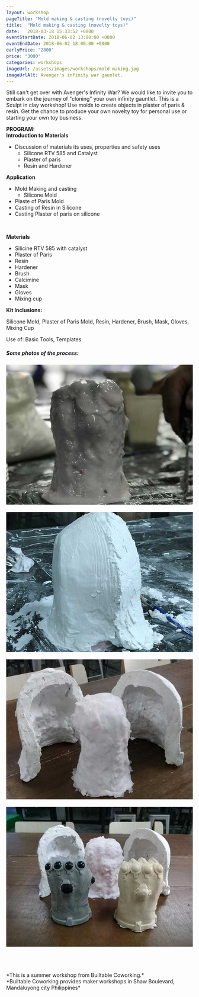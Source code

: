 ```yaml
---
layout: workshop
pageTitle: "Mold making & casting (novelty toys)"
title:  "Mold making & casting (novelty toys)"
date:   2018-03-18 15:33:52 +0800
eventStartDate: 2018-06-02 13:00:00 +0800
eventEndDate: 2018-06-02 18:00:00 +0800
earlyPrice: "2800"
price: "3000"
categories: workshops
imageUrl: /assets/images/workshops/mold-making.jpg
imageUrlAlt: Avenger's infinity war gaunlet.
---
```



Still can't get over with Avenger's Infinity War? We would like to invite you to embark on the journey of "cloning" your own infinity gauntlet. This is a Sculpt in clay workshop! Use molds to create objects in plaster of paris & resin. Get the chance to produce your own novelty toy for personal use or starting your own toy business.


<strong>PROGRAM: </strong>
<br>
<strong>Introduction to Materials</strong>
<br>
- Discussion of materials its uses, properties and safety uses
    - Silicone RTV 585 and Catalyst
    - Plaster of paris
    - Resin and Hardener

<strong>Application</strong>
<br>
- Mold Making and casting
    - Silicone Mold
- Plaste of Paris Mold
- Casting of Resin in Silicone
- Casting Plaster of paris on silicone
<br>

<strong>Materials</strong> 
- Silicine RTV 585 with catalyst 
- Plaster of Paris 
- Resin 
- Hardener 
- Brush 
- Calcimine 
- Mask 
- Gloves 
- Mixing cup


<strong>Kit Inclusions:</strong>

Silicone Mold, Plaster of Paris Mold, 
Resin, Hardener, Brush, Mask, Gloves, Mixing Cup

Use of:
Basic Tools, Templates

##### Some photos of the process:

![alt text](../../assets/images/workshops/mold-making/silicon-mold.jpg "silicon mold")
<br>
<br>
![alt text](../../assets/images/workshops/mold-making/plaster-paris.jpg "plaster of paris")
<br>
<br>
![alt text](../../assets/images/workshops/mold-making/silicon.jpg "Silicon Mold")
<br>
<br>
![alt text](../../assets/images/workshops/mold-making/finish-product.jpg "infinity Gauntlet")


<br>
<br>
<br>
*This is a summer workshop from Builtable Coworking.*
<br>
*Builtable Coworking provides maker workshops in Shaw Boulevard, Mandaluyong city Philippines* 